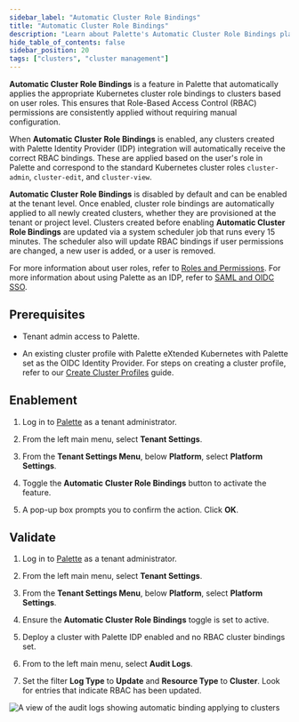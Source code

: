 ```yaml
---
sidebar_label: "Automatic Cluster Role Bindings"
title: "Automatic Cluster Role Bindings"
description: "Learn about Palette's Automatic Cluster Role Bindings platform setting."
hide_table_of_contents: false
sidebar_position: 20
tags: ["clusters", "cluster management"]
---
```


**Automatic Cluster Role Bindings** is a feature in Palette that automatically applies the appropriate Kubernetes
cluster role bindings to clusters based on user roles. This ensures that Role-Based Access Control (RBAC) permissions
are consistently applied without requiring manual configuration.

When **Automatic Cluster Role Bindings** is enabled, any clusters created with Palette Identity Provider (IDP)
integration will automatically receive the correct RBAC bindings. These are applied based on the user's role in Palette
and correspond to the standard Kubernetes cluster roles `cluster-admin`, `cluster-edit`, and `cluster-view`.

**Automatic Cluster Role Bindings** is disabled by default and can be enabled at the tenant level. Once enabled, cluster
role bindings are automatically applied to all newly created clusters, whether they are provisioned at the tenant or
project level. Clusters created before enabling **Automatic Cluster Role Bindings** are updated via a system scheduler
job that runs every 15 minutes. The scheduler also will update RBAC bindings if user permissions are changed, a new user
is added, or a user is removed.

For more information about user roles, refer to
[Roles and Permissions](../../../user-management/palette-rbac/palette-rbac.md). For more information about using Palette
as an IDP, refer to [SAML and OIDC SSO](../../../user-management/saml-sso/saml-sso.md).

## Prerequisites

- Tenant admin access to Palette.

- An existing cluster profile with Palette eXtended Kubernetes with Palette set as the OIDC Identity Provider. For steps
  on creating a cluster profile, refer to our
  [Create Cluster Profiles](../../../profiles/cluster-profiles/create-cluster-profiles/create-cluster-profiles.md)
  guide.

## Enablement

1. Log in to [Palette](https://console.spectrocloud.com) as a tenant administrator.

2. From the left main menu, select **Tenant Settings**.

3. From the **Tenant Settings Menu**, below **Platform**, select **Platform Settings**.

4. Toggle the **Automatic Cluster Role Bindings** button to activate the feature.

5. A pop-up box prompts you to confirm the action. Click **OK**.

## Validate

1. Log in to [Palette](https://console.spectrocloud.com) as a tenant administrator.

2. From the left main menu, select **Tenant Settings**.

3. From the **Tenant Settings Menu**, below **Platform**, select **Platform Settings**.

4. Ensure the **Automatic Cluster Role Bindings** toggle is set to active.

5. Deploy a cluster with Palette IDP enabled and no RBAC cluster bindings set.

6. From to the left main menu, select **Audit Logs**.

7. Set the filter **Log Type** to **Update** and **Resource Type** to **Cluster**. Look for entries that indicate RBAC
   has been updated.

![A view of the audit logs showing automatic binding applying to clusters](/clusters_management-platform_settings-autorbac_binding_audit_logs.webp)
